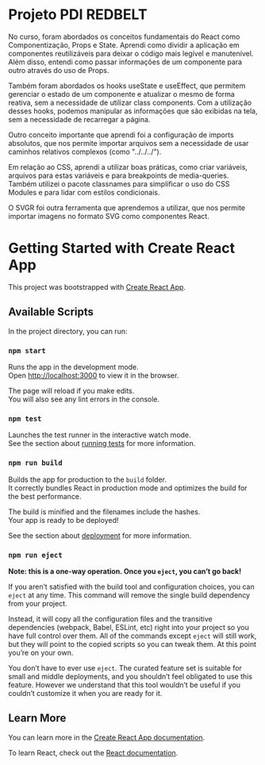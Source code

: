 # Projeto PDI REDBELT

No curso, foram abordados os conceitos fundamentais do React como Componentização, Props e State. Aprendi como dividir a aplicação em componentes reutilizáveis para deixar o código mais legível e manutenível. Além disso, entendi como passar informações de um componente para outro através do uso de Props.

Também foram abordados os hooks useState e useEffect, que permitem gerenciar o estado de um componente e atualizar o mesmo de forma reativa, sem a necessidade de utilizar class components. Com a utilização desses hooks, podemos manipular as informações que são exibidas na tela, sem a necessidade de recarregar a página.

Outro conceito importante que aprendi foi a configuração de imports absolutos, que nos permite importar arquivos sem a necessidade de usar caminhos relativos complexos (como "../../../").

Em relação ao CSS, aprendi a utilizar boas práticas, como criar variáveis, arquivos para estas variáveis e para breakpoints de media-queries. Também utilizei o pacote classnames para simplificar o uso do CSS Modules e para lidar com estilos condicionais.

O SVGR foi outra ferramenta que aprendemos a utilizar, que nos permite importar imagens no formato SVG como componentes React.

# Getting Started with Create React App

This project was bootstrapped with [Create React App](https://github.com/facebook/create-react-app).

## Available Scripts

In the project directory, you can run:

### `npm start`

Runs the app in the development mode.\
Open [http://localhost:3000](http://localhost:3000) to view it in the browser.

The page will reload if you make edits.\
You will also see any lint errors in the console.

### `npm test`

Launches the test runner in the interactive watch mode.\
See the section about [running tests](https://facebook.github.io/create-react-app/docs/running-tests) for more information.

### `npm run build`

Builds the app for production to the `build` folder.\
It correctly bundles React in production mode and optimizes the build for the best performance.

The build is minified and the filenames include the hashes.\
Your app is ready to be deployed!

See the section about [deployment](https://facebook.github.io/create-react-app/docs/deployment) for more information.

### `npm run eject`

**Note: this is a one-way operation. Once you `eject`, you can’t go back!**

If you aren’t satisfied with the build tool and configuration choices, you can `eject` at any time. This command will remove the single build dependency from your project.

Instead, it will copy all the configuration files and the transitive dependencies (webpack, Babel, ESLint, etc) right into your project so you have full control over them. All of the commands except `eject` will still work, but they will point to the copied scripts so you can tweak them. At this point you’re on your own.

You don’t have to ever use `eject`. The curated feature set is suitable for small and middle deployments, and you shouldn’t feel obligated to use this feature. However we understand that this tool wouldn’t be useful if you couldn’t customize it when you are ready for it.

## Learn More

You can learn more in the [Create React App documentation](https://facebook.github.io/create-react-app/docs/getting-started).

To learn React, check out the [React documentation](https://reactjs.org/).
